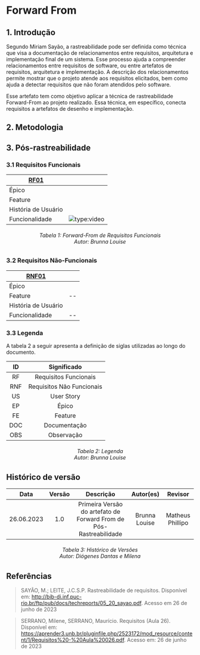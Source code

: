 # Forward From

## 1. Introdução
Segundo Miriam Sayão, a rastreabilidade pode ser definida como técnica que visa a documentação de relacionamentos entre requisitos, arquitetura e implementação final de um sistema. Esse processo ajuda a compreender relacionamentos entre requisitos de software, ou entre artefatos de requisitos, arquitetura e implementação. A descrição dos relacionamentos permite mostrar que o projeto atende aos requisitos elicitados, bem como ajuda a detectar requisitos que não foram atendidos pelo software.

Esse artefato tem como objetivo aplicar a técnica de rastreabilidade Forward-From ao projeto realizado. Essa técnica, em específico, conecta requisitos a artefatos de desenho e implementação.

## 2. Metodologia


## 3. Pós-rastreabilidade 

### 3.1 Requisitos Funcionais

| [RF01]()  |   |
| ------ | ---- | 
| Épico  | []() |
| Feature |  |
| História de Usuário | []() |
| Funcionalidade | ![type:video]()|

<h6 align = "center"> Tabela 1: Forward-From de Requisitos Funcionais
<br> Autor: Brunna Louise</h6>

### 3.2 Requisitos Não-Funcionais

| [RNF01]() |  |
| ------ | ---- | 
| Épico  | []() |
| Feature | -- |
| História de Usuário | []()  |
| Funcionalidade | -- |

### 3.3 Legenda
A tabela 2 a seguir apresenta a definição de siglas utilizadas ao longo do documento.

|    ID    | Significado |
| :--------: | :----: |
| RF |  Requisitos Funcionais  |
| RNF |  Requisitos Não Funcionais  |
| US |  User Story  |
| EP |  Épico  |
| FE |  Feature  |
| DOC |  Documentação  |
| OBS |  Observação  |

<h6 align = "center"> Tabela 2: Legenda
<br> Autor: Brunna Louise </h6>


## Histórico de versão
|    Data    | Versão | Descrição                                                                      | Autor(es)  | Revisor  |
| :--------: | :----: | :----------------------------------------------------------------------------: | :--------: | :------: |
| 26.06.2023 | 1.0    | Primeira Versão do artefato de Forward From de Pós-Rastreabilidade |   Brunna Louise   |  Matheus Phillipo  |

<h6 align = "center"> Tabela 3: Histórico de Versões
<br> Autor: Diógenes Dantas e Milena </h6>

## Referências

>SAYÃO, M.; LEITE, J.C.S.P. Rastreabilidade de requisitos. Disponível em: http://bib-di.inf.puc-rio.br/ftp/pub/docs/techreports/05_20_sayao.pdf. Acesso em 26 de junho de 2023

>SERRANO, Milene, SERRANO, Maurício. Requisitos (Aula 26). Disponível em: https://aprender3.unb.br/pluginfile.php/2523172/mod_resource/content/1/Requisitos%20-%20Aula%20026.pdf. Acesso em: 26 de junho de 2023